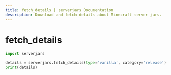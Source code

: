 ```yaml
---
title: fetch_details | serverjars Documentation
description: Download and fetch details about Minecraft server jars.
---
```


# fetch_details

```py
import serverjars

details = serverjars.fetch_details(type='vanilla', category='release')
print(details)
```
